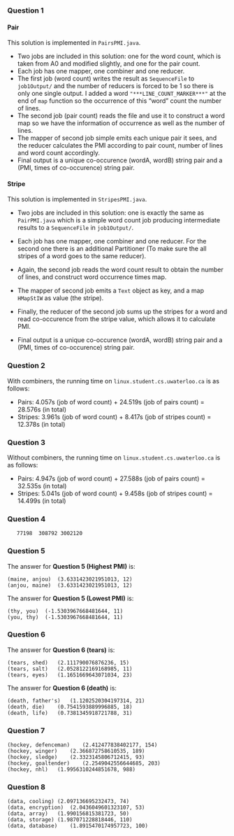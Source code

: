 ### Question 1

#### Pair

This solution is implemented in `PairsPMI.java`. 

- Two jobs are included in this solution: one for the word count, which is taken from A0 and modified slightly, and one for the pair count. 
- Each job has one mapper, one combiner and one reducer.
- The first job (word count) writes the result as `SequenceFile` to `job1Output/` and the number of reducers is forced to be 1 so there is only one single output. I added a word `"***LINE_COUNT_MARKER***"` at the end of `map` function so the occurrence of this “word” count the number of lines. 
- The second job (pair count) reads the file and use it to construct a word map so we have the information of occurrence as well as the number of lines. 
- The mapper of second job simple emits each unique pair it sees, and the reducer calculates the PMI according to pair count, number of lines and word count accordingly.
- Final output is a unique co-occurence (wordA, wordB) string pair and a (PMI, times of co-occurence) string pair.

#### Stripe

This solution is implemented in `StripesPMI.java`. 

- Two jobs are included in this solution: one is exactly the same as `PairPMI.java` which is a simple word count job producing intermediate results to a `SequenceFile` in `job1Output/`. 
- Each job has one mapper, one combiner and one reducer. For the second one there is an additional Partitioner (To make sure the all stripes of a word goes to the same reducer).
- Again, the second job reads the word count result to obtain the number of lines, and construct word occurrence times map. 
- The mapper of second job emits a `Text` object as key, and a map `HMapStIW` as value (the stripe). 
- Finally, the reducer of the second job sums up the stripes for a word and read co-occurence from the stripe value, which allows it to calculate PMI.

- Final output is a unique co-occurence (wordA, wordB) string pair and a (PMI, times of co-occurence) string pair.

### Question 2

With combiners, the running time on `linux.student.cs.uwaterloo.ca` is as follows:

- Pairs: 4.057s (job of word count) + 24.519s (job of pairs count) = 28.576s (in total)
- Stripes: 3.961s (job of word count) + 8.417s (job of stripes count) = 12.378s (in total)

### Question 3

Without combiners, the running time on `linux.student.cs.uwaterloo.ca` is as follows:

- Pairs: 4.947s (job of word count) + 27.588s (job of pairs count) = 32.535s (in total)
- Stripes: 5.041s (job of word count) + 9.458s (job of stripes count) = 14.499s (in total)

### Question 4

```
   77198  308792 3002120
```

### Question 5

The answer for **Question 5 (Highest PMI)** is:

```
(maine, anjou)	(3.6331423021951013, 12)
(anjou, maine)	(3.6331423021951013, 12)
```

The answer for **Question 5 (Lowest PMI)** is:

```
(thy, you)	(-1.5303967668481644, 11)
(you, thy)	(-1.5303967668481644, 11)
```

### Question 6

The answer for **Question 6 (tears)** is:

```
(tears, shed)	(2.111790076876236, 15)
(tears, salt)	(2.0528122169168985, 11)
(tears, eyes)	(1.1651669643071034, 23)
```

The answer for **Question 6 (death)** is:

```
(death, father's)	(1.1202520304197314, 21)
(death, die)	(0.7541593889996885, 18)
(death, life)	(0.7381345918721788, 31)
```

### Question 7

```
(hockey, defenceman)	(2.412477838402177, 154)
(hockey, winger)	(2.366872758610535, 189)
(hockey, sledge)	(2.3323145806712415, 93)
(hockey, goaltender)	(2.2549042556644685, 203)
(hockey, nhl)	(1.9956310244851678, 988)
```

### Question 8

```
(data, cooling)	(2.097136695232473, 74)
(data, encryption)	(2.0436049601323107, 53)
(data, array)	(1.990156815381723, 50)
(data, storage)	(1.987071228818446, 110)
(data, database)	(1.8915470174957723, 100)
```





